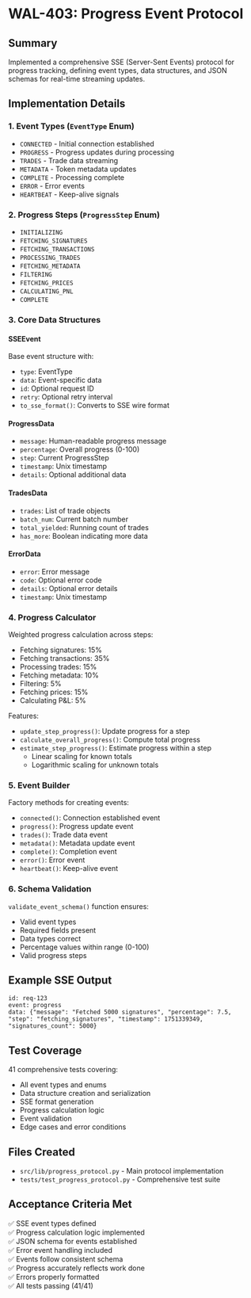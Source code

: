 # WAL-403: Progress Event Protocol

## Summary
Implemented a comprehensive SSE (Server-Sent Events) protocol for progress tracking, defining event types, data structures, and JSON schemas for real-time streaming updates.

## Implementation Details

### 1. Event Types (`EventType` Enum)
- `CONNECTED` - Initial connection established
- `PROGRESS` - Progress updates during processing
- `TRADES` - Trade data streaming
- `METADATA` - Token metadata updates
- `COMPLETE` - Processing complete
- `ERROR` - Error events
- `HEARTBEAT` - Keep-alive signals

### 2. Progress Steps (`ProgressStep` Enum)
- `INITIALIZING`
- `FETCHING_SIGNATURES`
- `FETCHING_TRANSACTIONS`
- `PROCESSING_TRADES`
- `FETCHING_METADATA`
- `FILTERING`
- `FETCHING_PRICES`
- `CALCULATING_PNL`
- `COMPLETE`

### 3. Core Data Structures

#### SSEEvent
Base event structure with:
- `type`: EventType
- `data`: Event-specific data
- `id`: Optional request ID
- `retry`: Optional retry interval
- `to_sse_format()`: Converts to SSE wire format

#### ProgressData
- `message`: Human-readable progress message
- `percentage`: Overall progress (0-100)
- `step`: Current ProgressStep
- `timestamp`: Unix timestamp
- `details`: Optional additional data

#### TradesData
- `trades`: List of trade objects
- `batch_num`: Current batch number
- `total_yielded`: Running count of trades
- `has_more`: Boolean indicating more data

#### ErrorData
- `error`: Error message
- `code`: Optional error code
- `details`: Optional error details
- `timestamp`: Unix timestamp

### 4. Progress Calculator
Weighted progress calculation across steps:
- Fetching signatures: 15%
- Fetching transactions: 35%
- Processing trades: 15%
- Fetching metadata: 10%
- Filtering: 5%
- Fetching prices: 15%
- Calculating P&L: 5%

Features:
- `update_step_progress()`: Update progress for a step
- `calculate_overall_progress()`: Compute total progress
- `estimate_step_progress()`: Estimate progress within a step
  - Linear scaling for known totals
  - Logarithmic scaling for unknown totals

### 5. Event Builder
Factory methods for creating events:
- `connected()`: Connection established event
- `progress()`: Progress update event
- `trades()`: Trade data event
- `metadata()`: Metadata update event
- `complete()`: Completion event
- `error()`: Error event
- `heartbeat()`: Keep-alive event

### 6. Schema Validation
`validate_event_schema()` function ensures:
- Valid event types
- Required fields present
- Data types correct
- Percentage values within range (0-100)
- Valid progress steps

## Example SSE Output
```
id: req-123
event: progress
data: {"message": "Fetched 5000 signatures", "percentage": 7.5, "step": "fetching_signatures", "timestamp": 1751339349, "signatures_count": 5000}
```

## Test Coverage
41 comprehensive tests covering:
- All event types and enums
- Data structure creation and serialization
- SSE format generation
- Progress calculation logic
- Event validation
- Edge cases and error conditions

## Files Created
- `src/lib/progress_protocol.py` - Main protocol implementation
- `tests/test_progress_protocol.py` - Comprehensive test suite

## Acceptance Criteria Met
✅ SSE event types defined  
✅ Progress calculation logic implemented  
✅ JSON schema for events established  
✅ Error event handling included  
✅ Events follow consistent schema  
✅ Progress accurately reflects work done  
✅ Errors properly formatted  
✅ All tests passing (41/41) 